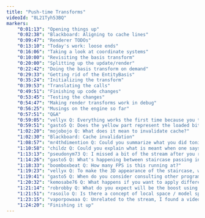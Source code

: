 ```yaml
---
title: "Push-time Transforms"
videoId: "8L21Tyh53BQ"
markers:
	"0:01:13": "Opening things up"
	"0:02:38": "Blackboard: Aligning to cache lines"
	"0:09:47": "Renderer TODOs"
	"0:13:10": "Today's work: loose ends"
	"0:16:06": "Taking a look at coordinate systems"
	"0:10:00": "Revisiting the basis transform"
	"0:20:00": "Splitting up the update/render"
	"0:22:42": "Doing the basis transform on demand"
	"0:29:33": "Getting rid of the EntityBasis"
	"0:35:24": "Initializing the transform"
	"0:39:53": "Translating the calls"
	"0:49:51": "Finishing up code changes"
	"0:53:45": "Testing the changes"
	"0:54:47": "Making render transforms work in debug"
	"0:56:25": "Musings on the engine so far"
	"0:57:51": "Q&A"
	"0:59:05": "vellyx Q: Everything works the first time because you think out loud."
	"0:59:51": "gasto5 Q: Does the yellow part represent the loaded bitmaps?"
	"1:02:20": "mojobojo Q: What does it mean to invalidate cache?"
	"1:02:30": "Blackboard: Cache invalidation"
	"1:08:57": "mr4thdimention Q: Could you summarize what you did tonight? Found it a little hard to follow along."
	"1:10:58": "childz Q: Could you explain what is meant when one says something is done serially?"
	"1:13:13": "pseudonym73 Q: I missed a bit of the stream after you removed scale. Didn't you use that for scaling by Z?"
	"1:14:26": "gasto5 Q: What's happening between staircase passing in the bitmaps? Is it simple scaling based on the Z axis?"
	"1:18:33": "boomboxbeat Q: How many FPS is this running at?"
	"1:19:23": "vellyx Q: To make the 3D appearance of the staircase, would you have to make render technique to draw the walls of the staircase to start from the bottom floor and end at the top floor?"
	"1:19:41": "gasto5 Q: When do you consider consulting other programmers? Where is the threshold?"
	"1:20:32": "kemosabe76 Q: What happens if you want to apply different transforms or lighting to different parts of a scene?"
	"1:21:14": "robrobby Q: What do you expect will be the boost using OpenGL/D3D for blitting?"
	"1:21:51": "rasoilo Q: Is there a concept of local space / model space / camera space / clip space in the renderer that is analgous to the kinds of translations in OpenGL/D3D that you would want?"
	"1:23:15": "vaporpowaaa Q: Unrelated to the stream, I found a video where you explain quaternion double cover, but there is no explanation of quaternions. Would you consider doing on in the near future?"
	"1:24:20": "Finishing it up"
---
```

